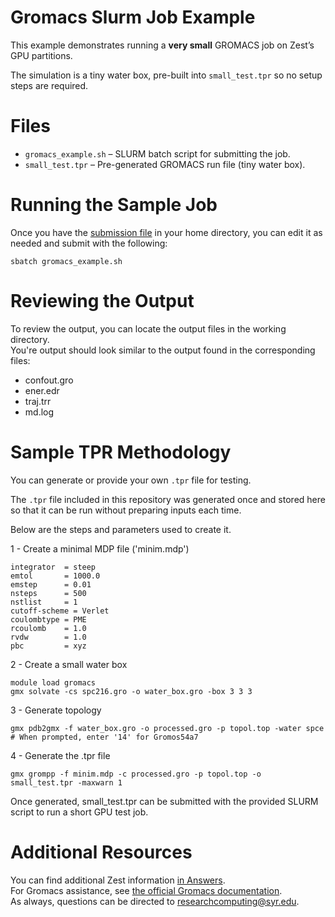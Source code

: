 # Gromacs Slurm Job Example 
This example demonstrates running a **very small** GROMACS job on Zest’s GPU partitions.  

The simulation is a tiny water box, pre-built into `small_test.tpr` so no setup steps are required.  
# Files  
- `gromacs_example.sh` – SLURM batch script for submitting the job.  
- `small_test.tpr` – Pre-generated GROMACS run file (tiny water box).  
# Running the Sample Job  
Once you have the [submission file]() in your home directory, you can edit it as needed and submit with the following:  
```
sbatch gromacs_example.sh
```
# Reviewing the Output  
To review the output, you can locate the output files in the working directory.  
You're output should look similar to the output found in the corresponding files:  
- confout.gro  
- ener.edr  
- traj.trr  
- md.log
# Sample TPR Methodology  
You can generate or provide your own `.tpr` file for testing.  

The `.tpr` file included in this repository was generated once and stored here so that it can be run without preparing inputs each time.  

Below are the steps and parameters used to create it.   

1 - Create a minimal MDP file ('minim.mdp')
```
integrator  = steep
emtol       = 1000.0
emstep      = 0.01
nsteps      = 500
nstlist     = 1
cutoff-scheme = Verlet
coulombtype = PME
rcoulomb    = 1.0
rvdw        = 1.0
pbc         = xyz
```  
2 - Create a small water box  
```
module load gromacs
gmx solvate -cs spc216.gro -o water_box.gro -box 3 3 3
```
3 - Generate topology  
```
gmx pdb2gmx -f water_box.gro -o processed.gro -p topol.top -water spce
# When prompted, enter '14' for Gromos54a7
```
4 - Generate the .tpr file  
```
gmx grompp -f minim.mdp -c processed.gro -p topol.top -o small_test.tpr -maxwarn 1
```
Once generated, small_test.tpr can be submitted with the provided SLURM script to run a short GPU test job.  
# Additional Resources  
You can find additional Zest information [in Answers](https://answers.atlassian.syr.edu/wiki/x/YAfJCQ).  
For Gromacs assistance, see [the official Gromacs documentation](https://www.gromacs.org/).  
As always, questions can be directed to researchcomputing@syr.edu. 
